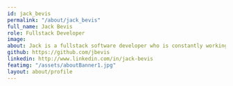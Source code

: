 ```yaml
---
id: jack_bevis
permalink: "/about/jack_bevis"
full_name: Jack Bevis
role: Fullstack Developer
image: 
about: Jack is a fullstack software developer who is constantly working to build a more accessible and enjoyable user experience. His background includes stints on archaeological digs to bartending, before diving into software development. Through all of them he learned to cue in on the human experience and now applies that to building a more inclusive web. His technological focus is on all things JavaScript particularly in React, Node.js, Rails and visualization libraries, but is always excited to dive into something new. When not at the keyboard he can be found enjoying the mountains with family and friends or at home listening to old vinyls and playing the drums.
github: https://github.com/jbevis
linkedin: http://www.linkedin.com/in/jack-bevis
featimg: "/assets/aboutBanner1.jpg"
layout: about/profile
---
```

